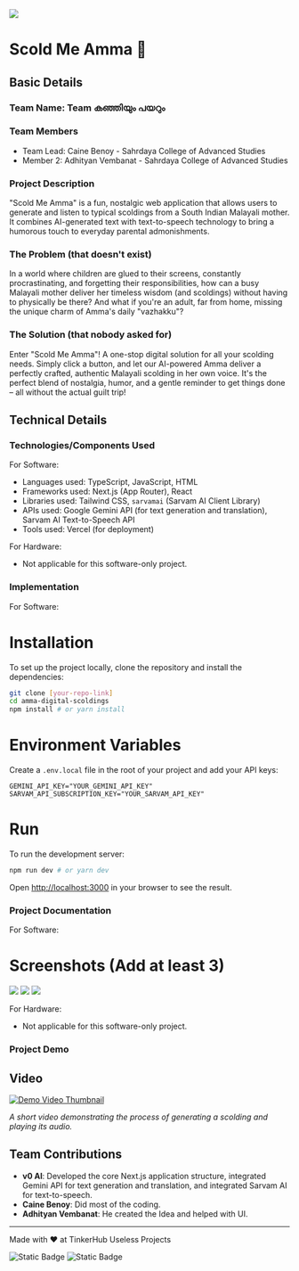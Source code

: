<img src="472981058-517ad8e9-ad22-457d-9538-a9e62d137cd7.png">

# Scold Me Amma 🎯

## Basic Details
### Team Name: Team കഞ്ഞിയും പയറും


### Team Members
- Team Lead: Caine Benoy - Sahrdaya College of Advanced Studies
- Member 2: Adhityan Vembanat - Sahrdaya College of Advanced Studies
### Project Description
"Scold Me Amma" is a fun, nostalgic web application that allows users to generate and listen to typical scoldings from a South Indian Malayali mother. It combines AI-generated text with text-to-speech technology to bring a humorous touch to everyday parental admonishments.

### The Problem (that doesn't exist)
In a world where children are glued to their screens, constantly procrastinating, and forgetting their responsibilities, how can a busy Malayali mother deliver her timeless wisdom (and scoldings) without having to physically be there? And what if you're an adult, far from home, missing the unique charm of Amma's daily "vazhakku"?

### The Solution (that nobody asked for)
Enter "Scold Me Amma"! A one-stop digital solution for all your scolding needs. Simply click a button, and let our AI-powered Amma deliver a perfectly crafted, authentic Malayali scolding in her own voice. It's the perfect blend of nostalgia, humor, and a gentle reminder to get things done – all without the actual guilt trip!

## Technical Details
### Technologies/Components Used
For Software:
- Languages used: TypeScript, JavaScript, HTML
- Frameworks used: Next.js (App Router), React
- Libraries used: Tailwind CSS, `sarvamai` (Sarvam AI Client Library)
- APIs used: Google Gemini API (for text generation and translation), Sarvam AI Text-to-Speech API
- Tools used: Vercel (for deployment)

For Hardware:
- Not applicable for this software-only project.

### Implementation
For Software:
# Installation
To set up the project locally, clone the repository and install the dependencies:

```bash
git clone [your-repo-link]
cd amma-digital-scoldings
npm install # or yarn install
```

# Environment Variables
Create a `.env.local` file in the root of your project and add your API keys:

```
GEMINI_API_KEY="YOUR_GEMINI_API_KEY"
SARVAM_API_SUBSCRIPTION_KEY="YOUR_SARVAM_API_KEY"
```

# Run
To run the development server:

```bash
npm run dev # or yarn dev
```

Open [http://localhost:3000](http://localhost:3000) in your browser to see the result.

### Project Documentation
For Software:

# Screenshots (Add at least 3)
<img src="Screenshot 2025-08-10 113457.png">
<img src="Screenshot 2025-08-08 155434.png">
<img src="WhatsApp Image 2025-08-10 at 11.25.38_1ac3edef.jpg">

For Hardware:
- Not applicable for this software-only project.

### Project Demo

## Video

[![Demo Video Thumbnail](https://via.placeholder.com/640x360.png?text=Click+to+Watch+Video)](./v0%20App%20and%201%20more%20page%20-%20Personal%20-%20Microsoft%E2%80%8B%20Edge%202025-08-10%2012-07-45.mp4)

*A short video demonstrating the process of generating a scolding and playing its audio.*



## Team Contributions
- **v0 AI**: Developed the core Next.js application structure, integrated Gemini API for text generation and translation, and integrated Sarvam AI for text-to-speech.
- **Caine Benoy**: Did most of the coding.
- **Adhityan Vembanat**: He created the Idea and helped with UI.

---
Made with ❤️ at TinkerHub Useless Projects 

![Static Badge](https://img.shields.io/badge/TinkerHub-24?color=%23000000&link=https%3A%2F%2Fwww.tinkerhub.org%2F)
![Static Badge](https://img.shields.io/badge/UselessProjects--25-25?link=https%3A%2F%2Fwww.tinkerhub.org%2Fevents%2FQ2Q1TQKX6Q%2FUseless%2520Projects)
